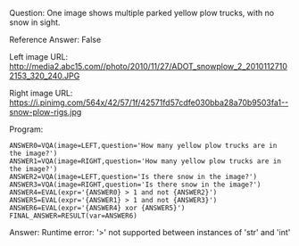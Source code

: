 Question: One image shows multiple parked yellow plow trucks, with no snow in sight.

Reference Answer: False

Left image URL: http://media2.abc15.com//photo/2010/11/27/ADOT_snowplow_2_20101127102153_320_240.JPG

Right image URL: https://i.pinimg.com/564x/42/57/1f/42571fd57cdfe030bba28a70b9503fa1--snow-plow-rigs.jpg

Program:

```
ANSWER0=VQA(image=LEFT,question='How many yellow plow trucks are in the image?')
ANSWER1=VQA(image=RIGHT,question='How many yellow plow trucks are in the image?')
ANSWER2=VQA(image=LEFT,question='Is there snow in the image?')
ANSWER3=VQA(image=RIGHT,question='Is there snow in the image?')
ANSWER4=EVAL(expr='{ANSWER0} > 1 and not {ANSWER2}')
ANSWER5=EVAL(expr='{ANSWER1} > 1 and not {ANSWER3}')
ANSWER6=EVAL(expr='{ANSWER4} xor {ANSWER5}')
FINAL_ANSWER=RESULT(var=ANSWER6)
```
Answer: Runtime error: '>' not supported between instances of 'str' and 'int'

